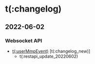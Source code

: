 # t(:changelog)

## 2022-06-02
### Websocket API
- [t(:userMmpEvent)](#t-usermmpevent) [t(:changelog_new)]
  - t(:restapi_update_20220602)

